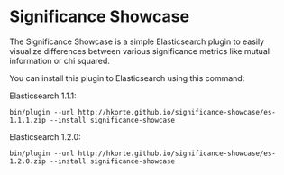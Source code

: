 Significance Showcase
=====================

The Significance Showcase is a simple Elasticsearch plugin to easily visualize differences between various significance metrics like mutual information or chi squared.

You can install this plugin to Elasticsearch using this command: 

Elasticsearch 1.1.1:

```bin/plugin --url http://hkorte.github.io/significance-showcase/es-1.1.1.zip --install significance-showcase```

Elasticsearch 1.2.0:

```bin/plugin --url http://hkorte.github.io/significance-showcase/es-1.2.0.zip --install significance-showcase```
